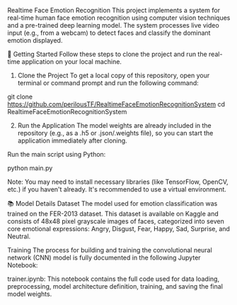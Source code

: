 Realtime Face Emotion Recognition
This project implements a system for real-time human face emotion recognition using computer vision techniques and a pre-trained deep learning model. The system processes live video input (e.g., from a webcam) to detect faces and classify the dominant emotion displayed.

🚀 Getting Started
Follow these steps to clone the project and run the real-time application on your local machine.

1. Clone the Project
To get a local copy of this repository, open your terminal or command prompt and run the following command:

git clone https://github.com/perilousTF/RealtimeFaceEmotionRecognitionSystem
cd RealtimeFaceEmotionRecognitionSystem


2. Run the Application
The model weights are already included in the repository (e.g., as a .h5 or .json/.weights file), so you can start the application immediately after cloning.

Run the main script using Python:

python main.py


Note: You may need to install necessary libraries (like TensorFlow, OpenCV, etc.) if you haven't already. It's recommended to use a virtual environment.

📚 Model Details
Dataset
The model used for emotion classification was trained on the FER-2013 dataset. This dataset is available on Kaggle and consists of 48x48 pixel grayscale images of faces, categorized into seven core emotional expressions: Angry, Disgust, Fear, Happy, Sad, Surprise, and Neutral.

Training
The process for building and training the convolutional neural network (CNN) model is fully documented in the following Jupyter Notebook:

trainer.ipynb: This notebook contains the full code used for data loading, preprocessing, model architecture definition, training, and saving the final model weights.
